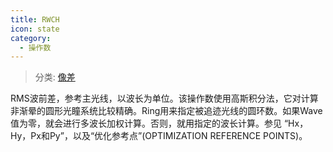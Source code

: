 ```yaml
---
title: RWCH
icon: state
category:
  - 操作数
---
```


> 分类: [像差](/hb/operands/131/885/  "Zemax 操作数 像差")

RMS波前差，参考主光线，以波长为单位。该操作数使用高斯积分法，它对计算非渐晕的圆形光瞳系统比较精确。Ring用来指定被追迹光线的圆环数。如果Wave值为零，就会进行多波长加权计算。否则，就用指定的波长计算。参见 “Hx，Hy，Px和Py”，以及“优化参考点”(OPTIMIZATION REFERENCE POINTS)。